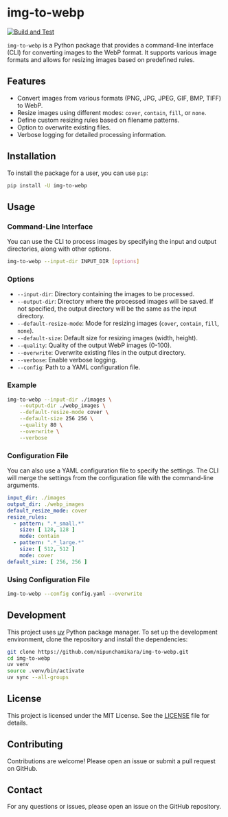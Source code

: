# img-to-webp

[![Build and Test](https://github.com/nipunchamikara/img-to-webp/actions/workflows/build-test-release.yml/badge.svg)](https://github.com/nipunchamikara/img-to-webp/actions/workflows/build-and-test.yml)

`img-to-webp` is a Python package that provides a command-line interface (CLI) for converting images to the WebP format.
It supports various image formats and allows for resizing images based on predefined rules.

## Features

- Convert images from various formats (PNG, JPG, JPEG, GIF, BMP, TIFF) to WebP.
- Resize images using different modes: `cover`, `contain`, `fill`, or `none`.
- Define custom resizing rules based on filename patterns.
- Option to overwrite existing files.
- Verbose logging for detailed processing information.

## Installation

To install the package for a user, you can use `pip`:

```sh
pip install -U img-to-webp
```

## Usage

### Command-Line Interface

You can use the CLI to process images by specifying the input and output directories, along with other options.

```sh
img-to-webp --input-dir INPUT_DIR [options]
```

### Options

- `--input-dir`: Directory containing the images to be processed.
- `--output-dir`: Directory where the processed images will be saved. If not specified, the output directory will be the
  same as the input directory.
- `--default-resize-mode`: Mode for resizing images (`cover`, `contain`, `fill`, `none`).
- `--default-size`: Default size for resizing images (width, height).
- `--quality`: Quality of the output WebP images (0-100).
- `--overwrite`: Overwrite existing files in the output directory.
- `--verbose`: Enable verbose logging.
- `--config`: Path to a YAML configuration file.

### Example

```sh
img-to-webp --input-dir ./images \
    --output-dir ./webp_images \
    --default-resize-mode cover \
    --default-size 256 256 \
    --quality 80 \
    --overwrite \
    --verbose
```

### Configuration File

You can also use a YAML configuration file to specify the settings. The CLI will merge the settings from the
configuration file with the command-line arguments.

```yaml
input_dir: ./images
output_dir: ./webp_images
default_resize_mode: cover
resize_rules:
  - pattern: ".*_small.*"
    size: [ 128, 128 ]
    mode: contain
  - pattern: ".*_large.*"
    size: [ 512, 512 ]
    mode: cover
default_size: [ 256, 256 ]
```

### Using Configuration File

```sh
img-to-webp --config config.yaml --overwrite
```

## Development

This project uses [uv](https://docs.astral.sh/uv/) Python package manager.
To set up the development environment, clone the repository and install the dependencies:

```sh
git clone https://github.com/nipunchamikara/img-to-webp.git
cd img-to-webp
uv venv
source .venv/bin/activate
uv sync --all-groups
```

## License

This project is licensed under the MIT License. See the [LICENSE](LICENSE) file for details.

## Contributing

Contributions are welcome! Please open an issue or submit a pull request on GitHub.

## Contact

For any questions or issues, please open an issue on the GitHub repository.
